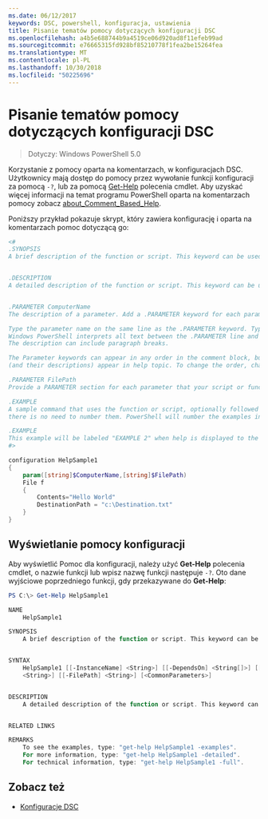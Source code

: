 ```yaml
---
ms.date: 06/12/2017
keywords: DSC, powershell, konfiguracja, ustawienia
title: Pisanie tematów pomocy dotyczących konfiguracji DSC
ms.openlocfilehash: a4b5e688744b9a4519ce06d920ad8f11efeb99ad
ms.sourcegitcommit: e76665315fd928bf85210778f1fea2be15264fea
ms.translationtype: MT
ms.contentlocale: pl-PL
ms.lasthandoff: 10/30/2018
ms.locfileid: "50225696"
---
```

# <a name="writing-help-for-dsc-configurations"></a>Pisanie tematów pomocy dotyczących konfiguracji DSC

>Dotyczy: Windows PowerShell 5.0

Korzystanie z pomocy oparta na komentarzach, w konfiguracjach DSC. Użytkownicy mają dostęp do pomocy przez wywołanie funkcji konfiguracji za pomocą `-?`, lub za pomocą [Get-Help](https://technet.microsoft.com/library/hh849696.aspx) polecenia cmdlet. Aby uzyskać więcej informacji na temat programu PowerShell oparta na komentarzach pomocy zobacz [about_Comment_Based_Help](https://technet.microsoft.com/library/hh847834.aspx).

Poniższy przykład pokazuje skrypt, który zawiera konfigurację i oparta na komentarzach pomoc dotyczącą go:

```powershell
<#
.SYNOPSIS
A brief description of the function or script. This keyword can be used only once for each configuration.


.DESCRIPTION
A detailed description of the function or script. This keyword can be used only once for each configuration.


.PARAMETER ComputerName
The description of a parameter. Add a .PARAMETER keyword for each parameter in the function or script syntax.

Type the parameter name on the same line as the .PARAMETER keyword. Type the parameter description on the lines following the .PARAMETER keyword.
Windows PowerShell interprets all text between the .PARAMETER line and the next keyword or the end of the comment block as part of the parameter description.
The description can include paragraph breaks.

The Parameter keywords can appear in any order in the comment block, but the function or script syntax determines the order in which the parameters
(and their descriptions) appear in help topic. To change the order, change the syntax.

.PARAMETER FilePath
Provide a PARAMETER section for each parameter that your script or function accepts.

.EXAMPLE
A sample command that uses the function or script, optionally followed by sample output and a description. Repeat this keyword for each example. If you have multiple examples,
there is no need to number them. PowerShell will number the examples in help text.

.EXAMPLE
This example will be labeled "EXAMPLE 2" when help is displayed to the user.
#>

configuration HelpSample1
{
    param([string]$ComputerName,[string]$FilePath)
    File f
    {
        Contents="Hello World"
        DestinationPath = "c:\Destination.txt"
    }
}
```

## <a name="viewing-configuration-help"></a>Wyświetlanie pomocy konfiguracji

Aby wyświetlić Pomoc dla konfiguracji, należy użyć **Get-Help** polecenia cmdlet, o nazwie funkcji lub wpisz nazwę funkcji następuje `-?`. Oto dane wyjściowe poprzedniego funkcji, gdy przekazywane do **Get-Help**:

```powershell
PS C:\> Get-Help HelpSample1

NAME
    HelpSample1

SYNOPSIS
    A brief description of the function or script. This keyword can be used only once for each configuration.


SYNTAX
    HelpSample1 [[-InstanceName] <String>] [[-DependsOn] <String[]>] [[-OutputPath] <String>] [[-ConfigurationData] <Hashtable>] [[-ComputerName]
    <String>] [[-FilePath] <String>] [<CommonParameters>]


DESCRIPTION
    A detailed description of the function or script. This keyword can be used only once for each configuration.


RELATED LINKS

REMARKS
    To see the examples, type: "get-help HelpSample1 -examples".
    For more information, type: "get-help HelpSample1 -detailed".
    For technical information, type: "get-help HelpSample1 -full".
```

## <a name="see-also"></a>Zobacz też
* [Konfiguracje DSC](configurations.md)